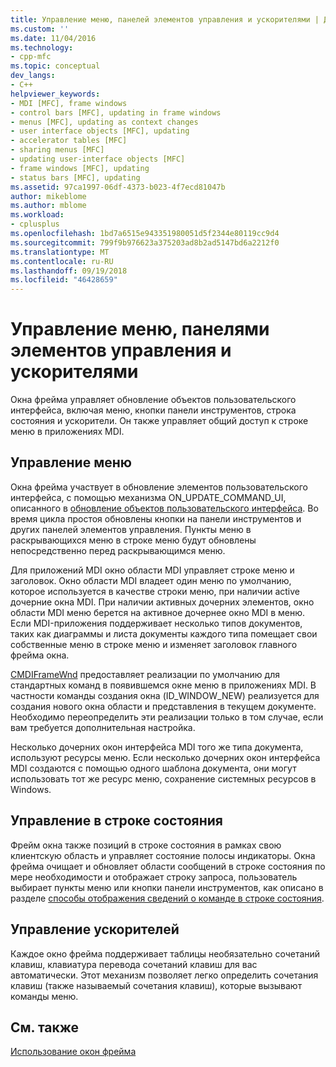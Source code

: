 ```yaml
---
title: Управление меню, панелей элементов управления и ускорителями | Документация Майкрософт
ms.custom: ''
ms.date: 11/04/2016
ms.technology:
- cpp-mfc
ms.topic: conceptual
dev_langs:
- C++
helpviewer_keywords:
- MDI [MFC], frame windows
- control bars [MFC], updating in frame windows
- menus [MFC], updating as context changes
- user interface objects [MFC], updating
- accelerator tables [MFC]
- sharing menus [MFC]
- updating user-interface objects [MFC]
- frame windows [MFC], updating
- status bars [MFC], updating
ms.assetid: 97ca1997-06df-4373-b023-4f7ecd81047b
author: mikeblome
ms.author: mblome
ms.workload:
- cplusplus
ms.openlocfilehash: 1bd7a6515e943351980051d5f2344e80119cc9d4
ms.sourcegitcommit: 799f9b976623a375203ad8b2ad5147bd6a2212f0
ms.translationtype: MT
ms.contentlocale: ru-RU
ms.lasthandoff: 09/19/2018
ms.locfileid: "46428659"
---
```

# <a name="managing-menus-control-bars-and-accelerators"></a>Управление меню, панелями элементов управления и ускорителями

Окна фрейма управляет обновление объектов пользовательского интерфейса, включая меню, кнопки панели инструментов, строка состояния и ускорители. Он также управляет общий доступ к строке меню в приложениях MDI.

## <a name="managing-menus"></a>Управление меню

Окна фрейма участвует в обновление элементов пользовательского интерфейса, с помощью механизма ON_UPDATE_COMMAND_UI, описанного в [обновление объектов пользовательского интерфейса](../mfc/how-to-update-user-interface-objects.md). Во время цикла простоя обновлены кнопки на панели инструментов и других панелей элементов управления. Пункты меню в раскрывающихся меню в строке меню будут обновлены непосредственно перед раскрывающимся меню.

Для приложений MDI окно области MDI управляет строке меню и заголовок. Окно области MDI владеет один меню по умолчанию, которое используется в качестве строки меню, при наличии active дочерние окна MDI. При наличии активных дочерних элементов, окно области MDI меню берется на активное дочернее окно MDI в меню. Если MDI-приложения поддерживает несколько типов документов, таких как диаграммы и листа документы каждого типа помещает свои собственные меню в строке меню и изменяет заголовок главного фрейма окна.

[CMDIFrameWnd](../mfc/reference/cmdiframewnd-class.md) предоставляет реализации по умолчанию для стандартных команд в появившемся окне меню в приложениях MDI. В частности команды создания окна (ID_WINDOW_NEW) реализуется для создания нового окна области и представления в текущем документе. Необходимо переопределить эти реализации только в том случае, если вам требуется дополнительная настройка.

Несколько дочерних окон интерфейса MDI того же типа документа, используют ресурсы меню. Если несколько дочерних окон интерфейса MDI создаются с помощью одного шаблона документа, они могут использовать тот же ресурс меню, сохранение системных ресурсов в Windows.

## <a name="managing-the-status-bar"></a>Управление в строке состояния

Фрейм окна также позиций в строке состояния в рамках свою клиентскую область и управляет состояние полосы индикаторы. Окна фрейма очищает и обновляет области сообщений в строке состояния по мере необходимости и отображает строку запроса, пользователь выбирает пункты меню или кнопки панели инструментов, как описано в разделе [способы отображения сведений о команде в строке состояния](../mfc/how-to-display-command-information-in-the-status-bar.md).

## <a name="managing-accelerators"></a>Управление ускорителей

Каждое окно фрейма поддерживает таблицы необязательно сочетаний клавиш, клавиатура перевода сочетаний клавиш для вас автоматически. Этот механизм позволяет легко определить сочетания клавиш (также называемый сочетания клавиш), которые вызывают команды меню.

## <a name="see-also"></a>См. также

[Использование окон фрейма](../mfc/using-frame-windows.md)

